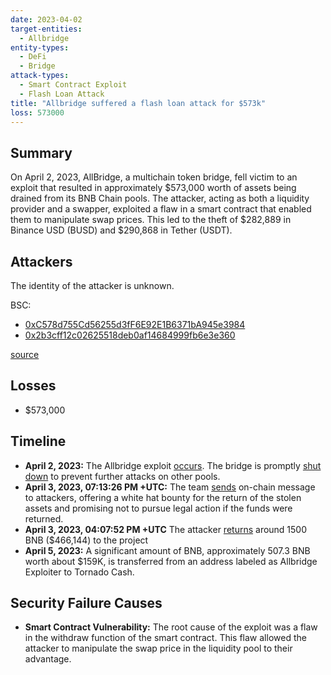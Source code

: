 ```yaml
---
date: 2023-04-02
target-entities:
  - Allbridge
entity-types:
  - DeFi
  - Bridge
attack-types:
  - Smart Contract Exploit
  - Flash Loan Attack
title: "Allbridge suffered a flash loan attack for $573k"
loss: 573000
---
```


## Summary

On April 2, 2023, AllBridge, a multichain token bridge, fell victim to an exploit that resulted in approximately $573,000 worth of assets being drained from its BNB Chain pools. The attacker, acting as both a liquidity provider and a swapper, exploited a flaw in a smart contract that enabled them to manipulate swap prices. This led to the theft of $282,889 in Binance USD (BUSD) and $290,868 in Tether (USDT).

## Attackers

The identity of the attacker is unknown.

BSC:

- [0xC578d755Cd56255d3fF6E92E1B6371bA945e3984](https://bscscan.com/address/0xc578d755cd56255d3ff6e92e1b6371ba945e3984)
- [0x2b3cff12c02625518deb0af14684999fb6e3e360](https://bscscan.com/address/0x2b3cff12c02625518deb0af14684999fb6e3e360)

[source](https://medium.com/coinmonks/decoding-allbridge-570k-flash-loan-exploit-quillaudits-8da8dccd729d)

## Losses

- $573,000

## Timeline

- **April 2, 2023:** The Allbridge exploit [occurs](https://bscscan.com/tx/0x7ff1364c3b3b296b411965339ed956da5d17058f3164425ce800d64f1aef8210). The bridge is promptly [shut down](https://twitter.com/Allbridge_io/status/1642508296157290498) to prevent further attacks on other pools.
- **April 3, 2023, 07:13:26 PM +UTC:** The team [sends](https://bscscan.com/tx/0x1351ba22ca16b4fe076f7a8f73ab6dda052c63ba08a79b28b71badc6a6de3074) on-chain message to attackers, offering a white hat bounty for the return of the stolen assets and promising not to pursue legal action if the funds were returned.
- **April 3, 2023, 04:07:52 PM +UTC** The attacker [returns](https://bscscan.com/tx/0xb0323e5461e4cfc8e4c259f0b343ed17709c64474fd5615659164459dd76c15b) around 1500 BNB ($466,144) to the project
- **April 5, 2023:** A significant amount of BNB, approximately 507.3 BNB worth about $159K, is transferred from an address labeled as Allbridge Exploiter to Tornado Cash.

## Security Failure Causes

- **Smart Contract Vulnerability:** The root cause of the exploit was a flaw in the withdraw function of the smart contract. This flaw allowed the attacker to manipulate the swap price in the liquidity pool to their advantage.
